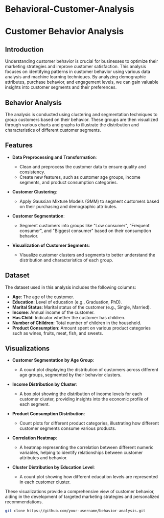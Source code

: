 # Behavioral-Customer-Analysis
# Customer Behavior Analysis

## Introduction

Understanding customer behavior is crucial for businesses to optimize their marketing strategies and improve customer satisfaction. This analysis focuses on identifying patterns in customer behavior using various data analysis and machine learning techniques. By analyzing demographic attributes, purchase behavior, and engagement levels, we can gain valuable insights into customer segments and their preferences.

## Behavior Analysis

The analysis is conducted using clustering and segmentation techniques to group customers based on their behavior. These groups are then visualized through various charts and graphs to illustrate the distribution and characteristics of different customer segments.

## Features

- **Data Preprocessing and Transformation**:
  - Clean and preprocess the customer data to ensure quality and consistency.
  - Create new features, such as customer age groups, income segments, and product consumption categories.
  
- **Customer Clustering**:
  - Apply Gaussian Mixture Models (GMM) to segment customers based on their purchasing and demographic attributes.
  
- **Customer Segmentation**:
  - Segment customers into groups like "Low consumer", "Frequent consumer", and "Biggest consumer" based on their consumption behavior.

- **Visualization of Customer Segments**:
  - Visualize customer clusters and segments to better understand the distribution and characteristics of each group.
  
## Dataset

The dataset used in this analysis includes the following columns:

- **Age**: The age of the customer.
- **Education**: Level of education (e.g., Graduation, PhD).
- **Marital Status**: Marital status of the customer (e.g., Single, Married).
- **Income**: Annual income of the customer.
- **Has Child**: Indicator whether the customer has children.
- **Number of Children**: Total number of children in the household.
- **Product Consumption**: Amount spent on various product categories such as wines, fruits, meat, fish, and sweets.

## Visualizations

- **Customer Segmentation by Age Group**:
  - A count plot displaying the distribution of customers across different age groups, segmented by their behavior clusters.

- **Income Distribution by Cluster**:
  - A box plot showing the distribution of income levels for each customer cluster, providing insights into the economic profile of each segment.

- **Product Consumption Distribution**:
  - Count plots for different product categories, illustrating how different customer segments consume various products.

- **Correlation Heatmap**:
  - A heatmap representing the correlation between different numeric variables, helping to identify relationships between customer attributes and behavior.

- **Cluster Distribution by Education Level**:
  - A count plot showing how different education levels are represented in each customer cluster.

These visualizations provide a comprehensive view of customer behavior, aiding in the development of targeted marketing strategies and personalized recommendations.


   ```bash
   git clone https://github.com/your-username/behavior-analysis.git
